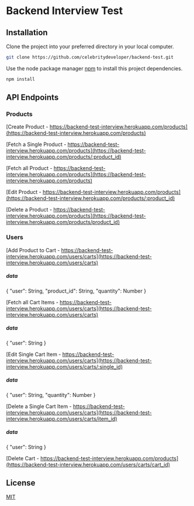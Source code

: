 # Backend Interview Test

## Installation

Clone the project into your preferred directory in your local computer.
```bash
git clone https://github.com/celebritydeveloper/backend-test.git
```

Use the node package manager [npm](https://npmjs.com) to install this project dependencies.
```bash
npm install
```

## API Endpoints


### Products
[Create Product - https://backend-test-interview.herokuapp.com/products](https://backend-test-interview.herokuapp.com/products)

[Fetch a Single Product - https://backend-test-interview.herokuapp.com/products](https://backend-test-interview.herokuapp.com/products/:product_id)

[Fetch all Product - https://backend-test-interview.herokuapp.com/products](https://backend-test-interview.herokuapp.com/products)

[Edit Product - https://backend-test-interview.herokuapp.com/products](https://backend-test-interview.herokuapp.com/products/:product_id)

[Delete a Product - https://backend-test-interview.herokuapp.com/products](https://backend-test-interview.herokuapp.com/products/product_id)



### Users
[Add Product to Cart - https://backend-test-interview.herokuapp.com/users/carts](https://backend-test-interview.herokuapp.com/users/carts)

##### data
{
    "user": String,
    "product_id": String,
    "quantity": Number
}

[Fetch all Cart Items - https://backend-test-interview.herokuapp.com/users/carts](https://backend-test-interview.herokuapp.com/users/carts)

##### data
{
    "user": String
}

[Edit Single Cart Item - https://backend-test-interview.herokuapp.com/users/carts](https://backend-test-interview.herokuapp.com/users/carts/:single_id)

##### data
{
    "user": String,
    "quantity": Number
}

[Delete a Single Cart Item - https://backend-test-interview.herokuapp.com/users/carts](https://backend-test-interview.herokuapp.com/users/carts/item_id)

##### data
{
    "user": String
}

[Delete Cart - https://backend-test-interview.herokuapp.com/products](https://backend-test-interview.herokuapp.com/users/carts/cart_id)





## License
[MIT](https://choosealicense.com/licenses/mit/)